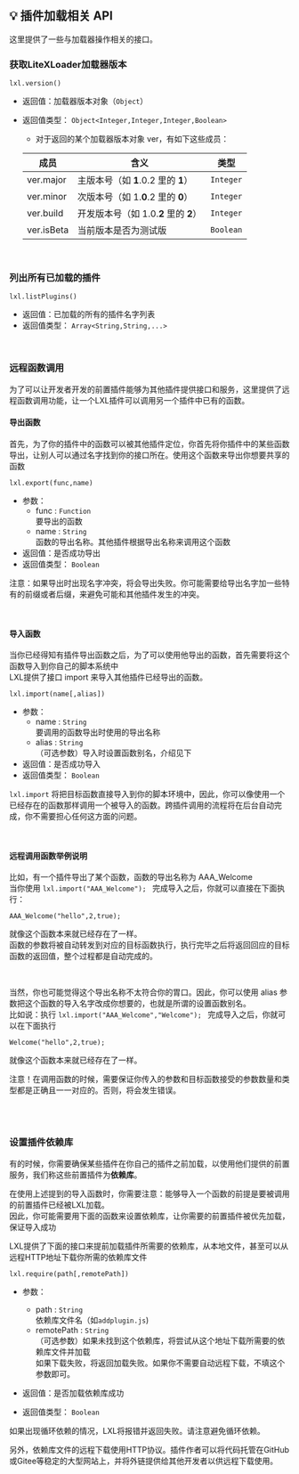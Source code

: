 ## 💡 插件加载相关 API

这里提供了一些与加载器操作相关的接口。

### 获取LiteXLoader加载器版本

`lxl.version()`

- 返回值：加载器版本对象（`Object`）

- 返回值类型： `Object<Integer,Integer,Integer,Boolean>`

  - 对于返回的某个加载器版本对象 ver，有如下这些成员：

  | 成员       | 含义                                  | 类型      |
  | ---------- | ------------------------------------- | --------- |
  | ver.major  | 主版本号（如 **1**.0.2 里的 **1**）   | `Integer` |
  | ver.minor  | 次版本号（如 1.**0**.2 里的 **0**）   | `Integer` |
  | ver.build  | 开发版本号（如 1.0.**2** 里的 **2**） | `Integer` |
  | ver.isBeta | 当前版本是否为测试版                  | `Boolean` |

<br>

### 列出所有已加载的插件

`lxl.listPlugins()`

- 返回值：已加载的所有的插件名字列表
- 返回值类型： `Array<String,String,...>`

<br>

### 远程函数调用

为了可以让开发者开发的前置插件能够为其他插件提供接口和服务，这里提供了远程函数调用功能，让一个LXL插件可以调用另一个插件中已有的函数。

#### 导出函数

首先，为了你的插件中的函数可以被其他插件定位，你首先将你插件中的某些函数导出，让别人可以通过名字找到你的接口所在。使用这个函数来导出你想要共享的函数

`lxl.export(func,name)`

- 参数：
  - func : `Function`  
    要导出的函数
  - name : `String`  
    函数的导出名称。其他插件根据导出名称来调用这个函数
- 返回值：是否成功导出
- 返回值类型： `Boolean`

注意：如果导出时出现名字冲突，将会导出失败。你可能需要给导出名字加一些特有的前缀或者后缀，来避免可能和其他插件发生的冲突。

<br>

#### 导入函数

当你已经得知有插件导出函数之后，为了可以使用他导出的函数，首先需要将这个函数导入到你自己的脚本系统中  
LXL提供了接口 import 来导入其他插件已经导出的函数。

`lxl.import(name[,alias])`

- 参数：
  - name : `String`  
    要调用的函数导出时使用的导出名称
  - alias : `String`  
    （可选参数）导入时设置函数别名，介绍见下
- 返回值：是否成功导入
- 返回值类型： `Boolean`

`lxl.import` 将把目标函数直接导入到你的脚本环境中，因此，你可以像使用一个已经存在的函数那样调用一个被导入的函数。跨插件调用的流程将在后台自动完成，你不需要担心任何这方面的问题。

<br>

#### 远程调用函数举例说明

比如，有一个插件导出了某个函数，函数的导出名称为 AAA_Welcome  
当你使用 `lxl.import("AAA_Welcome"); ` 完成导入之后，你就可以直接在下面执行：

`AAA_Welcome("hello",2,true);`   

就像这个函数本来就已经存在了一样。  
函数的参数将被自动转发到对应的目标函数执行，执行完毕之后将返回回应的目标函数的返回值，整个过程都是自动完成的。

<br>

当然，你也可能觉得这个导出名称不太符合你的胃口。因此，你可以使用 alias 参数把这个函数的导入名字改成你想要的，也就是所谓的设置函数别名。  
比如说：执行 `lxl.import("AAA_Welcome","Welcome"); ` 完成导入之后，你就可以在下面执行

`Welcome("hello",2,true);`   

就像这个函数本来就已经存在了一样。

注意！在调用函数的时候，需要保证你传入的参数和目标函数接受的参数数量和类型都是正确且一一对应的。否则，将会发生错误。

<br>



<br>

### 设置插件依赖库

有的时候，你需要确保某些插件在你自己的插件之前加载，以使用他们提供的前置服务，我们称这些前置插件为**依赖库**。

在使用上述提到的导入函数时，你需要注意：能够导入一个函数的前提是要被调用的前置插件已经被LXL加载。  
因此，你可能需要用下面的函数来设置依赖库，让你需要的前置插件被优先加载，保证导入成功

LXL提供了下面的接口来提前加载插件所需要的依赖库，从本地文件，甚至可以从远程HTTP地址下载你所需的依赖库文件

`lxl.require(path[,remotePath])`

- 参数：
  - path : `String`  
    依赖库文件名（如`addplugin.js`)
  - remotePath : `String`  
    （可选参数）如果未找到这个依赖库，将尝试从这个地址下载所需要的依赖库文件并加载  
    如果下载失败，将返回加载失败。如果你不需要自动远程下载，不填这个参数即可。

- 返回值：是否加载依赖库成功
- 返回值类型： `Boolean`

如果出现循环依赖的情况，LXL将报错并返回失败。请注意避免循环依赖。  

另外，依赖库文件的远程下载使用HTTP协议。插件作者可以将代码托管在GitHub或Gitee等稳定的大型网站上，并将外链提供给其他开发者以供远程下载使用。

<br>